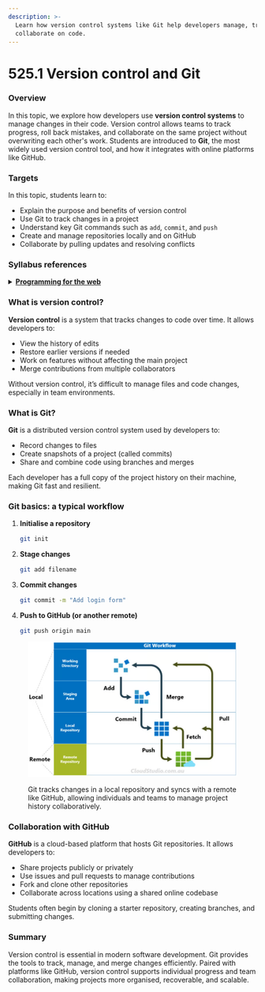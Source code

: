 ```yaml
---
description: >-
  Learn how version control systems like Git help developers manage, track, and
  collaborate on code.
---
```


# 525.1 Version control and Git

### Overview

In this topic, we explore how developers use **version control systems** to manage changes in their code. Version control allows teams to track progress, roll back mistakes, and collaborate on the same project without overwriting each other's work. Students are introduced to **Git**, the most widely used version control tool, and how it integrates with online platforms like GitHub.

### Targets

In this topic, students learn to:

* Explain the purpose and benefits of version control
* Use Git to track changes in a project
* Understand key Git commands such as `add`, `commit`, and `push`
* Create and manage repositories locally and on GitHub
* Collaborate by pulling updates and resolving conflicts

### Syllabus references

<details>

<summary><a href="https://curriculum.nsw.edu.au/learning-areas/tas/software-engineering-11-12-2022/content/year-12/fa6aab137e"><strong>Programming for the web</strong></a></summary>

**Designing web applications**

* Investigate the reasons for version control and apply it when developing web application

</details>

### What is version control?

**Version control** is a system that tracks changes to code over time. It allows developers to:

* View the history of edits
* Restore earlier versions if needed
* Work on features without affecting the main project
* Merge contributions from multiple collaborators

Without version control, it’s difficult to manage files and code changes, especially in team environments.

### What is Git?

**Git** is a distributed version control system used by developers to:

* Record changes to files
* Create snapshots of a project (called commits)
* Share and combine code using branches and merges

Each developer has a full copy of the project history on their machine, making Git fast and resilient.

### Git basics: a typical workflow

1.  **Initialise a repository**

    ```bash
    git init
    ```
2.  **Stage changes**

    ```bash
    git add filename
    ```
3.  **Commit changes**

    ```bash
    git commit -m "Add login form"
    ```
4.  **Push to GitHub (or another remote)**

    ```bash
    git push origin main
    ```

<figure><img src="../../../.gitbook/assets/image (1).png" alt=""><figcaption><p>Git tracks changes in a local repository and syncs with a remote like GitHub, allowing individuals and teams to manage project history collaboratively.</p></figcaption></figure>

### Collaboration with GitHub

**GitHub** is a cloud-based platform that hosts Git repositories. It allows developers to:

* Share projects publicly or privately
* Use issues and pull requests to manage contributions
* Fork and clone other repositories
* Collaborate across locations using a shared online codebase

Students often begin by cloning a starter repository, creating branches, and submitting changes.

### Summary

Version control is essential in modern software development. Git provides the tools to track, manage, and merge changes efficiently. Paired with platforms like GitHub, version control supports individual progress and team collaboration, making projects more organised, recoverable, and scalable.

